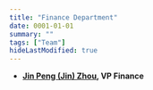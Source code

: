 ```yaml
---
title: "Finance Department"
date: 0001-01-01
summary: ""
tags: ["Team"]
hideLastModified: true
---
```


- **[Jin Peng (Jin) Zhou](https://www.github.com/jinpz/), VP Finance**
